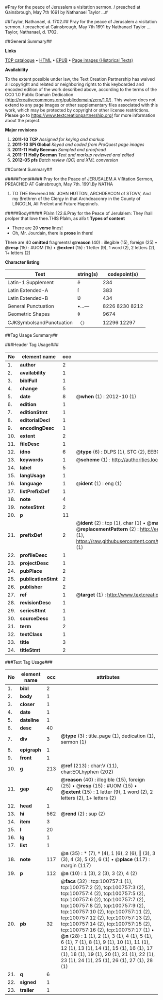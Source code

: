 #Pray for the peace of Jerusalem a visitation sermon. / preached at Gainsbrough, May 7th 1691 by Nathanael Taylor ...#

##Taylor, Nathanael, d. 1702.##
Pray for the peace of Jerusalem a visitation sermon. / preached at Gainsbrough, May 7th 1691 by Nathanael Taylor ...
Taylor, Nathanael, d. 1702.

##General Summary##

**Links**

[TCP catalogue](http://www.ota.ox.ac.uk/tcp/)  • 
[HTML](http://tei.it.ox.ac.uk/tcp/Texts-HTML/free/A64/A64233.html)  • 
[EPUB](http://tei.it.ox.ac.uk/tcp/Texts-EPUB/free/A64/A64233.epub) • 
[Page images (Historical Texts)](https://historicaltexts.jisc.ac.uk/eebo-13612430e)

**Availability**

To the extent possible under law, the Text Creation Partnership has waived all copyright and related or neighboring rights to this keyboarded and encoded edition of the work described above, according to the terms of the CC0 1.0 Public Domain Dedication (http://creativecommons.org/publicdomain/zero/1.0/). This waiver does not extend to any page images or other supplementary files associated with this work, which may be protected by copyright or other license restrictions. Please go to https://www.textcreationpartnership.org/ for more information about the project.

**Major revisions**

1. __2011-10__ __TCP__ *Assigned for keying and markup*
1. __2011-10__ __SPi Global__ *Keyed and coded from ProQuest page images*
1. __2011-11__ __Holly Beeman__ *Sampled and proofread*
1. __2011-11__ __Holly Beeman__ *Text and markup reviewed and edited*
1. __2012-05__ __pfs__ *Batch review (QC) and XML conversion*

##Content Summary##

#####Front#####
Pray for the Peace of JERUSALEM.A Viſitation Sermon, PREACHED AT Gainsbrough, May 7th. 1691.By NATHA
1. TO THE Reverend Mr. JOHN HƲTTON, ARCHDEACON of STOVV, And my Brethren of the Clergy in that Archdeaconry in the County of LINCOLN, All Preſent and Future Happineſs.

#####Body#####
Pſalm 122.6.Pray for the Peace of Jeruſalem: They ſhall proſper that love thee.THIS Pſalm, as alſo t
**Types of content**

  * There are 20 **verse** lines!
  * Oh, Mr. Jourdain, there is **prose** in there!

There are 40 **omitted** fragments! 
 @__reason__ (40) : illegible (15), foreign (25)  •  @__resp__ (15) : #UOM (15)  •  @__extent__ (15) : 1 letter (9), 1 word (2), 2 letters (2), 1+ letters (2)

**Character listing**


|Text|string(s)|codepoint(s)|
|---|---|---|
|Latin-1 Supplement|ê|234|
|Latin Extended-A|ſ|383|
|Latin Extended-B|Ʋ|434|
|General Punctuation|•…—|8226 8230 8212|
|Geometric Shapes|◊|9674|
|CJKSymbolsandPunctuation|〈〉|12296 12297|

##Tag Usage Summary##

###Header Tag Usage###

|No|element name|occ|attributes|
|---|---|---|---|
|1.|__author__|2||
|2.|__availability__|1||
|3.|__biblFull__|1||
|4.|__change__|5||
|5.|__date__|8| @__when__ (1) : 2012-10 (1)|
|6.|__edition__|1||
|7.|__editionStmt__|1||
|8.|__editorialDecl__|1||
|9.|__encodingDesc__|1||
|10.|__extent__|2||
|11.|__fileDesc__|1||
|12.|__idno__|6| @__type__ (6) : DLPS (1), STC (2), EEBO-CITATION (1), OCLC (1), VID (1)|
|13.|__keywords__|1| @__scheme__ (1) : http://authorities.loc.gov/ (1)|
|14.|__label__|5||
|15.|__langUsage__|1||
|16.|__language__|1| @__ident__ (1) : eng (1)|
|17.|__listPrefixDef__|1||
|18.|__note__|4||
|19.|__notesStmt__|2||
|20.|__p__|11||
|21.|__prefixDef__|2| @__ident__ (2) : tcp (1), char (1)  •  @__matchPattern__ (2) : ([0-9\-]+):([0-9IVX]+) (1), (.+) (1)  •  @__replacementPattern__ (2) : http://eebo.chadwyck.com/downloadtiff?vid=$1&page=$2 (1), https://raw.githubusercontent.com/textcreationpartnership/Texts/master/tcpchars.xml#$1 (1)|
|22.|__profileDesc__|1||
|23.|__projectDesc__|1||
|24.|__pubPlace__|2||
|25.|__publicationStmt__|2||
|26.|__publisher__|2||
|27.|__ref__|1| @__target__ (1) : http://www.textcreationpartnership.org/docs/. (1)|
|28.|__revisionDesc__|1||
|29.|__seriesStmt__|1||
|30.|__sourceDesc__|1||
|31.|__term__|2||
|32.|__textClass__|1||
|33.|__title__|3||
|34.|__titleStmt__|2||


###Text Tag Usage###

|No|element name|occ|attributes|
|---|---|---|---|
|1.|__bibl__|2||
|2.|__body__|1||
|3.|__closer__|1||
|4.|__date__|1||
|5.|__dateline__|1||
|6.|__desc__|40||
|7.|__div__|3| @__type__ (3) : title_page (1), dedication (1), sermon (1)|
|8.|__epigraph__|1||
|9.|__front__|1||
|10.|__g__|213| @__ref__ (213) : char:V (11), char:EOLhyphen (202)|
|11.|__gap__|40| @__reason__ (40) : illegible (15), foreign (25)  •  @__resp__ (15) : #UOM (15)  •  @__extent__ (15) : 1 letter (9), 1 word (2), 2 letters (2), 1+ letters (2)|
|12.|__head__|1||
|13.|__hi__|562| @__rend__ (2) : sup (2)|
|14.|__item__|3||
|15.|__l__|20||
|16.|__lg__|1||
|17.|__list__|1||
|18.|__note__|117| @__n__ (35) : * (7), † (4), 1 (6), 2 (6), ‖ (3), 3 (3), 4 (3), 5 (2), 6 (1)  •  @__place__ (117) : margin (117)|
|19.|__p__|112| @__n__ (10) : 1 (3), 2 (3), 3 (2), 4 (2)|
|20.|__pb__|32| @__facs__ (32) : tcp:100757:1 (1), tcp:100757:2 (2), tcp:100757:3 (2), tcp:100757:4 (2), tcp:100757:5 (2), tcp:100757:6 (2), tcp:100757:7 (2), tcp:100757:8 (2), tcp:100757:9 (2), tcp:100757:10 (2), tcp:100757:11 (2), tcp:100757:12 (2), tcp:100757:13 (2), tcp:100757:14 (2), tcp:100757:15 (2), tcp:100757:16 (2), tcp:100757:17 (1)  •  @__n__ (28) : 1 (1), 2 (1), 3 (1), 4 (1), 5 (1), 6 (1), 7 (1), 8 (1), 9 (1), 10 (1), 11 (1), 12 (1), 13 (1), 14 (1), 15 (1), 16 (1), 17 (1), 18 (1), 19 (1), 20 (1), 21 (1), 22 (1), 23 (1), 24 (1), 25 (1), 26 (1), 27 (1), 28 (1)|
|21.|__q__|6||
|22.|__signed__|1||
|23.|__trailer__|1||
